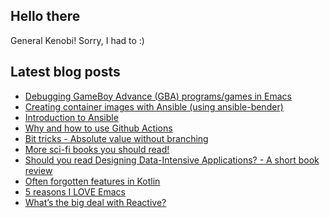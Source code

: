 ## Hello there
General Kenobi! Sorry, I had to :)

<!--
**themkat/themkat** is a ✨ _special_ ✨ repository because its `README.md` (this file) appears on your GitHub profile.

Here are some ideas to get you started:

- 🔭 I’m currently working on ...
- 🌱 I’m currently learning ...
- 👯 I’m looking to collaborate on ...
- 🤔 I’m looking for help with ...
- 💬 Ask me about ...
- 📫 How to reach me: ...
- 😄 Pronouns: ...
- ⚡ Fun fact: ...
-->


## Latest blog posts
<!-- BLOG-POST-LIST:START -->
- [Debugging GameBoy Advance &lpar;GBA&rpar; programs/games in Emacs](https://themkat.net/2022/05/09/debugging_gba_in_emacs.html)
- [Creating container images with Ansible &lpar;using ansible-bender&rpar;](https://themkat.net/2022/03/17/creating_container_images_with_ansible.html)
- [Introduction to Ansible](https://themkat.net/2022/03/10/intro_to_ansible.html)
- [Why and how to use Github Actions](https://themkat.net/2022/03/01/github_actions_intro.html)
- [Bit tricks - Absolute value without branching](https://themkat.net/2022/02/14/bit_tricks_absolute_value_no_branching.html)
- [More sci-fi books you should read!](https://themkat.net/2022/02/12/more_scifi_books.html)
- [Should you read Designing Data-Intensive Applications? - A short book review](https://themkat.net/2022/01/17/data_intensive_applications_review.html)
- [Often forgotten features in Kotlin](https://themkat.net/2022/01/16/kotlin_often_forgotten_features.html)
- [5 reasons I LOVE Emacs](https://themkat.net/2021/12/20/five_reasons_i_love_emacs.html)
- [What’s the big deal with Reactive?](https://themkat.net/2021/12/16/reactive_whats_the_big_deal.html)
<!-- BLOG-POST-LIST:END -->
